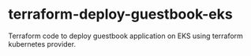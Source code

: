 # terraform-deploy-guestbook-eks
Terraform code to deploy guestbook application on EKS using terraform kubernetes provider.
